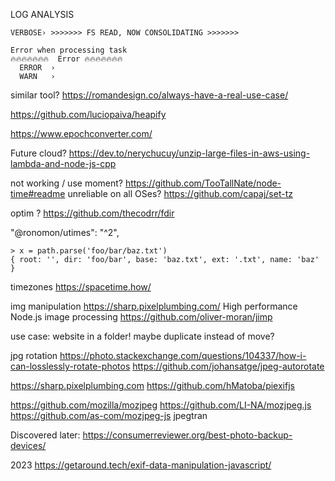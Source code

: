 
LOG ANALYSIS
```
VERBOSE› >>>>>>> FS READ, NOW CONSOLIDATING >>>>>>>

Error when processing task
🔥🔥🔥🔥🔥🔥🔥  Error 🔥🔥🔥🔥🔥🔥🔥
  ERROR  ›
  WARN   ›
```

similar tool? https://romandesign.co/always-have-a-real-use-case/

https://github.com/luciopaiva/heapify

https://www.epochconverter.com/


Future cloud?
https://dev.to/nerychucuy/unzip-large-files-in-aws-using-lambda-and-node-js-cpp

not working / use moment? https://github.com/TooTallNate/node-time#readme
unreliable on all OSes? https://github.com/capaj/set-tz

optim ? https://github.com/thecodrr/fdir

"@ronomon/utimes": "^2",


```
> x = path.parse('foo/bar/baz.txt')
{ root: '', dir: 'foo/bar', base: 'baz.txt', ext: '.txt', name: 'baz' }
```

timezones  https://spacetime.how/

img manipulation
   https://sharp.pixelplumbing.com/ High performance Node.js image processing
   https://github.com/oliver-moran/jimp

use case: website in a folder! maybe duplicate instead of move?

jpg rotation
https://photo.stackexchange.com/questions/104337/how-i-can-losslessly-rotate-photos
https://github.com/johansatge/jpeg-autorotate

https://sharp.pixelplumbing.com
https://github.com/hMatoba/piexifjs

https://github.com/mozilla/mozjpeg
https://github.com/LI-NA/mozjpeg.js
https://github.com/as-com/mozjpeg-js
jpegtran

Discovered later: https://consumerreviewer.org/best-photo-backup-devices/


2023 https://getaround.tech/exif-data-manipulation-javascript/
